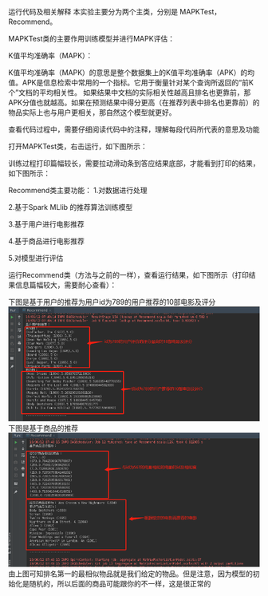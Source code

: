 运行代码及相关解释
本实验主要分为两个主类，分别是 MAPKTest，Recommend。

MAPKTest类的主要作用训练模型并进行MAPK评估：

K值平均准确率（MAPK）：

K值平均准确率（MAPK）的意思是整个数据集上的K值平均准确率（APK）的均值。APK是信息检索中常用的一个指标。它用于衡量针对某个查询所返回的“前K个”文档的平均相关性。
如果结果中文档的实际相关性越高且排名也更靠前，那APK分值也就越高。如果在预测结果中得分更高（在推荐列表中排名也更靠前）的物品实际上也与用户更相关，那自然这个模型就更好。

查看代码过程中，需要仔细阅读代码中的注释，理解每段代码所代表的意思及功能

打开MAPKTest类，右击运行，如下图所示：

训练过程打印篇幅较长，需要拉动滑动条到答应结果底部，才能看到打印的结果，如下图所示：

Recommend类主要功能：
1.对数据进行处理

2.基于Spark MLlib 的推荐算法训练模型

3.基于用户进行电影推荐

4.基于商品进行电影推荐

5.对模型进行评估

运行Recommend类（方法与之前的一样），查看运行结果，如下图所示（打印结果信息篇幅较大，需要耐心查看）：

下图是基于用户的推荐为用户id为789的用户推荐的10部电影及评分
![img_1.png](img_1.png)
下图是基于商品的推荐
![img.png](img.png)
由上图可知排名第一的最相似物品就是我们给定的物品。但是注意，因为模型的初始化是随机的，所以后面的商品可能跟你的不一样，这是很正常的